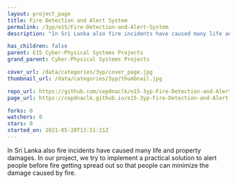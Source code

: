 ```yaml
---
layout: project_page
title: Fire Detection and Alert System
permalink: /3yp/e15/Fire-Detection-and-Alert-System
description: "In Sri Lanka also fire incidents have caused many life and property damages. In our project, we try to implement a practical solution to alert people before fire getting spread out so that people can minimize the damage caused by fire."

has_children: false
parent: E15 Cyber-Physical Systems Projects
grand_parent: Cyber-Physical Systems Projects

cover_url: /data/categories/3yp/cover_page.jpg
thumbnail_url: /data/categories/3yp/thumbnail.jpg

repo_url: https://github.com/cepdnaclk/e15-3yp-Fire-Detection-and-Alert-System
page_url: https://cepdnaclk.github.io/e15-3yp-Fire-Detection-and-Alert-System

forks: 0
watchers: 0
stars: 0
started_on: 2021-05-20T13:51:21Z
---
```

In Sri Lanka also fire incidents have caused many life and property damages. In our project, we try to implement a practical solution to alert people before fire getting spread out so that people can minimize the damage caused by fire.

